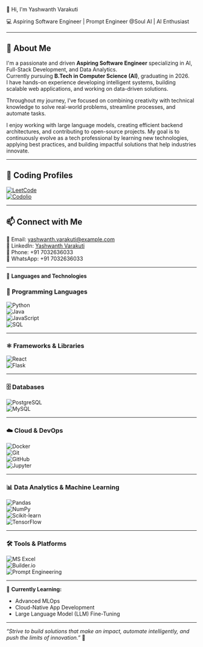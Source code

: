 👋 Hi, I'm Yashwanth Varakuti

💻 Aspiring Software Engineer | Prompt Engineer @Soul AI | AI Enthusiast

---

## 🌟 About Me  
I'm a passionate and driven **Aspiring Software Engineer** specializing in AI, Full-Stack Development, and Data Analytics.  
Currently pursuing **B.Tech in Computer Science (AI)**, graduating in 2026.  
I have hands-on experience developing intelligent systems, building scalable web applications, and working on data-driven solutions.  
  
Throughout my journey, I’ve focused on combining creativity with technical knowledge to solve real-world problems, streamline processes, and automate tasks.  
  
I enjoy working with large language models, creating efficient backend architectures, and contributing to open-source projects. My goal is to continuously evolve as a tech professional by learning new technologies, applying best practices, and building impactful solutions that help industries innovate.  
   
---

## 💼 Coding Profiles  

[![LeetCode](https://img.shields.io/badge/LeetCode-Profile-yellow?style=flat-square&logo=leetcode)](https://leetcode.com/YashwanthVarakuti)  
[![Codolio](https://img.shields.io/badge/Codolio-Profile-blue?style=flat-square)](https://codolio.com/profile/YashwanthVarakuti)

---

## 📫 Connect with Me  
📧 Email: yashwanth.varakuti@example.com  
🔗 LinkedIn: [Yashwanth Varakuti](https://www.linkedin.com/in/yashwanth-varakuti)  
📱 Phone: +91 7032636033  
💬 WhatsApp: +91 7032636033  

---

🚀 **Languages and Technologies**

### 🧱 Programming Languages  
![Python](https://img.shields.io/badge/-Python-333333?style=flat-square&logo=python)  
![Java](https://img.shields.io/badge/-Java-333333?style=flat-square&logo=java)  
![JavaScript](https://img.shields.io/badge/-JavaScript-333333?style=flat-square&logo=javascript)  
![SQL](https://img.shields.io/badge/-SQL-333333?style=flat-square&logo=postgresql)

---

### ⚛️ Frameworks & Libraries  
![React](https://img.shields.io/badge/-React-333333?style=flat-square&logo=react)  
![Flask](https://img.shields.io/badge/-Flask-333333?style=flat-square&logo=flask)  

---

### 🗄️ Databases  
![PostgreSQL](https://img.shields.io/badge/-PostgreSQL-333333?style=flat-square&logo=postgresql)  
![MySQL](https://img.shields.io/badge/-MySQL-333333?style=flat-square&logo=mysql)

---

### ☁️ Cloud & DevOps  
![Docker](https://img.shields.io/badge/-Docker-333333?style=flat-square&logo=docker)  
![Git](https://img.shields.io/badge/-Git-333333?style=flat-square&logo=git)  
![GitHub](https://img.shields.io/badge/-GitHub-333333?style=flat-square&logo=github)  
![Jupyter](https://img.shields.io/badge/-Jupyter-333333?style=flat-square&logo=jupyter)

---

### 📊 Data Analytics & Machine Learning  
![Pandas](https://img.shields.io/badge/-Pandas-333333?style=flat-square&logo=pandas)  
![NumPy](https://img.shields.io/badge/-NumPy-333333?style=flat-square&logo=numpy)  
![Scikit-learn](https://img.shields.io/badge/-Scikit--Learn-333333?style=flat-square&logo=scikitlearn)  
![TensorFlow](https://img.shields.io/badge/-TensorFlow-333333?style=flat-square&logo=tensorflow)

---

### 🛠️ Tools & Platforms  
![MS Excel](https://img.shields.io/badge/-MS_Excel-333333?style=flat-square&logo=microsoft-excel)  
![Builder.io](https://img.shields.io/badge/-Builder.io-333333?style=flat-square)  
![Prompt Engineering](https://img.shields.io/badge/-Prompt_Engineering-333333?style=flat-square)

---

🌱 **Currently Learning:**  
- Advanced MLOps  
- Cloud-Native App Development  
- Large Language Model (LLM) Fine-Tuning  

---

*“Strive to build solutions that make an impact, automate intelligently, and push the limits of innovation.”* 🌟

